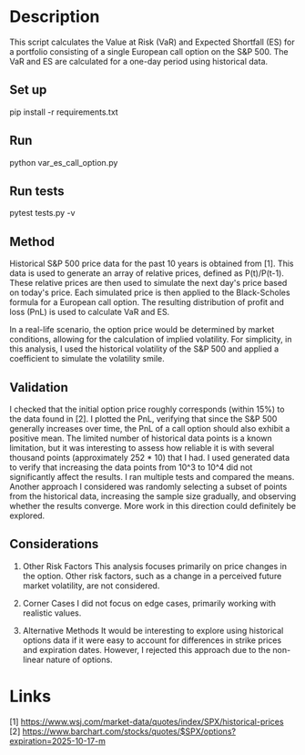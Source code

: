 # Description

This script calculates the Value at Risk (VaR) and Expected Shortfall (ES) for a portfolio consisting of a single European call option on the S&P 500. The VaR and ES are calculated for a one-day period using historical data.

## Set up

pip install -r requirements.txt

## Run

python var_es_call_option.py

## Run tests

pytest tests.py -v

## Method

Historical S&P 500 price data for the past 10 years is obtained from [1]. This data is used to generate an array of relative prices, defined as P(t)/P(t-1). These relative prices are then used to simulate the next day's price based on today's price. Each simulated price is then applied to the Black-Scholes formula for a European call option. The resulting distribution of profit and loss (PnL) is used to calculate VaR and ES. 

In a real-life scenario, the option price would be determined by market conditions, allowing for the calculation of implied volatility. For simplicity, in this analysis, I used the historical volatility of the S&P 500 and applied a coefficient to simulate the volatility smile.


## Validation

I checked that the initial option price roughly corresponds (within 15%) to the data found in [2].
I plotted the PnL, verifying that since the S&P 500 generally increases over time, the PnL of a call option should also exhibit a positive mean.
The limited number of historical data points is a known limitation, but it was interesting to assess how reliable it is with several thousand points (approximately 252 * 10) that I had. I used generated data to verify that increasing the data points from 10^3 to 10^4 did not significantly affect the results. I ran multiple tests and compared the means. Another approach I considered was randomly selecting a subset of points from the historical data, increasing the sample size gradually, and observing whether the results converge. More work in this direction could definitely be explored.

## Considerations 

1. Other Risk Factors
This analysis focuses primarily on price changes in the option. Other risk factors, such as a change in a perceived future market volatility, are not considered.

2. Corner Cases
I did not focus on edge cases, primarily working with realistic values.

3. Alternative Methods
It would be interesting to explore using historical options data if it were easy to account for differences in strike prices and expiration dates. However, I rejected this approach due to the non-linear nature of options.

# Links
[1] https://www.wsj.com/market-data/quotes/index/SPX/historical-prices
[2] https://www.barchart.com/stocks/quotes/$SPX/options?expiration=2025-10-17-m



